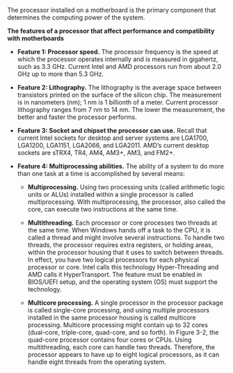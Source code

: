 
The processor installed on a motherboard is the primary component that determines the computing power of the system.



**The  features of a processor that affect performance and compatibility with motherboards**

- **Feature 1: Processor speed.** The processor frequency is the speed at which the processor operates internally and is measured in gigahertz, such as 3.3 GHz. Current Intel and AMD processors run from about 2.0 GHz up to more than 5.3 GHz.
    
- **Feature 2: Lithography.** The lithography is the average space between transistors printed on the surface of the silicon chip. The measurement is in nanometers (nm); 1 nm is 1 billionth of a meter. Current processor lithography ranges from 7 nm to 14 nm. The lower the measurement, the better and faster the processor performs.
    
- **Feature 3: Socket and chipset the processor can use.** Recall that current Intel sockets for desktop and server systems are LGA1700, LGA1200, LGA1151, LGA2066, and LGA2011. AMD’s current desktop sockets are sTRX4, TR4, AM4, AM3+, AM3, and FM2+.
    
- **Feature 4: Multiprocessing abilities.** The ability of a system to do more than one task at a time is accomplished by several means:
    
    - **Multiprocessing.** Using two processing units (called arithmetic logic units or ALUs) installed within a single processor is called multiprocessing. With multiprocessing, the processor, also called the core, can execute two instructions at the same time.
        
    - **Multithreading.** Each processor or core processes two threads at the same time. When Windows hands off a task to the CPU, it is called a thread and might involve several instructions. To handle two threads, the processor requires extra registers, or holding areas, within the processor housing that it uses to switch between threads. In effect, you have two logical processors for each physical processor or core. Intel calls this technology Hyper-Threading and AMD calls it HyperTransport. The feature must be enabled in BIOS/UEFI setup, and the operating system (OS) must support the technology.
        
    - **Multicore processing.** A single processor in the processor package is called single-core processing, and using multiple processors installed in the same processor housing is called multicore processing. Multicore processing might contain up to 32 cores (dual-core, triple-core, quad-core, and so forth). In Figure 3-2, the quad-core processor contains four cores or CPUs. Using multithreading, each core can handle two threads. Therefore, the processor appears to have up to eight logical processors, as it can handle eight threads from the operating system.